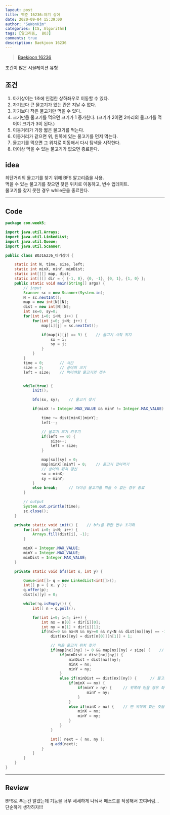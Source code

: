 ```yaml
---
layout: post
title: 백준 16236:아기 상어
date: 2020-09-04 15:39:00
author: "SeWonKim"
categories: [CS, Algorithm]
tags: [알고리즘,  BOJ]
comments: true
description: Baekjoon 16236
---
```


> [Baekjoon 16236](https://www.acmicpc.net/problem/16236)

조건이 많은 시뮬레이션 유형

## 조건

1. 아기상어는 1초에 인접한 상하좌우로 이동할 수 있다.
2. 자기보다 큰 물고기가 있는 칸은 지날 수 없다.
3. 자기보다 작은 물고기만 먹을 수 있다.
4. 크기만큼 물고기를 먹으면 크기가 1 증가한다. (크기가 2이면 2마리의 물고기를 먹어야 크기가 3이 된다.)
5. 이동거리가 가장 짧은 물고기를 먹는다.
6. 이동거리가 같으면 위, 왼쪽에 있는 물고기를 먼저 먹는다.
7. 물고기를 먹으면 그 위치로 이동해서 다시 탐색을 시작한다.
8. 더이상 먹을 수 있는 물고기가 없으면 종료한다.

## idea

최단거리의 물고기를 찾기 위해 BFS 알고리즘을 사용.  
먹을 수 있는 물고기를 찾으면 찾은 위치로 이동하고, 변수 업데이트.  
물고기를 찾지 못한 경우 while문을 종료한다.

---

## Code

```java
package com.week5;

import java.util.Arrays;
import java.util.LinkedList;
import java.util.Queue;
import java.util.Scanner;

public class BOJ16236_아기상어 {

	static int N, time, size, left;
	static int minX, minY, minDist;
	static int[][] map, dist;
	static int[][] dir = { {-1, 0}, {0, -1}, {0, 1}, {1, 0} };
	public static void main(String[] args) {
		// input
		Scanner sc = new Scanner(System.in);
		N = sc.nextInt();
		map = new int[N][N];
		dist = new int[N][N];
		int sx=0, sy=0;
		for(int i=0; i<N; i++) {
			for(int j=0; j<N; j++) {
				map[i][j] = sc.nextInt();

				if(map[i][j] == 9) {	// 물고기 시작 위치
					sx = i;
					sy = j;
				}
			}
		}
		time = 0;		// 시간
		size = 2;		// 상어의 크기
		left = size;	// 먹어야할 물고기의 갯수


		while(true) {
			init();

			bfs(sx, sy);	// 물고기 찾기

			if(minX != Integer.MAX_VALUE && minY != Integer.MAX_VALUE) {		// 먹을 수 있는 물고기가 있는 경우

				time += dist[minX][minY];
				left--;

				// 물고기 크기 키우기
				if(left == 0) {
					size++;
					left = size;
				}

				map[sx][sy] = 0;
				map[minX][minY] = 0;	// 물고기 잡아먹기
				// 상어의 위치 갱신
				sx = minX;
				sy = minY;
			}
			else break;		// 더이상 물고기를 먹을 수 없는 경우 종료
		}

		// output
		System.out.println(time);
		sc.close();
	}

	private static void init() {	// bfs를 위한 변수 초기화
		for(int i=0; i<N; i++) {
			Arrays.fill(dist[i], -1);
		}

		minX = Integer.MAX_VALUE;
		minY = Integer.MAX_VALUE;
		minDist = Integer.MAX_VALUE;
	}

	private static void bfs(int x, int y) {

		Queue<int[]> q = new LinkedList<int[]>();
		int[] p = { x, y };
		q.offer(p);
		dist[x][y] = 0;

		while(!q.isEmpty()) {
			int[] n = q.poll();

			for(int i=0; i<4; i++) {
				int nx = n[0] + dir[i][0];
				int ny = n[1] + dir[i][1];
				if(nx>=0 && nx<N && ny>=0 && ny<N && dist[nx][ny] == -1 && map[nx][ny] <= size) {
					dist[nx][ny] = dist[n[0]][n[1]] + 1;

					// 먹을 물고기 위치 찾기
					if(map[nx][ny] != 0 && map[nx][ny] < size) {	// 먹을 수 있는 물고기를 발견
						if(minDist > dist[nx][ny]) {
							minDist = dist[nx][ny];
							minX = nx;
							minY = ny;
						}
						else if(minDist == dist[nx][ny]) {		// 물고기를 한마리 이상 발견한 경우
							if(minX == nx) {
								if(minY > ny) {		// 위쪽에 있을 경우 좌측에 있는 것을 선택
									minY = ny;
								}
							}
							else if(minX > nx) {	// 맨 위쪽에 있는 것을 선택
								minX = nx;
								minY = ny;
							}
						}
					}

					int[] next = { nx, ny };
					q.add(next);
				}
			}
		}
	}
}
```

---

## Review

BFS로 푸는건 알겠는데 기능을 너무 세세하게 나눠서 메소드를 작성해서 꼬여버림...  
단순하게 생각하자!!!

